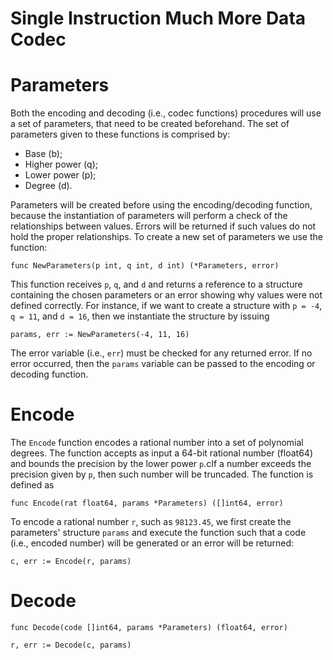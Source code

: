 # Single Instruction Much More Data Codec

# Parameters

Both the encoding and decoding (i.e., codec functions) procedures will use a set of parameters, that need to be created beforehand. The set of parameters given to these functions is comprised by:

- Base (b);
- Higher power (q);
- Lower power (p);
- Degree (d).

Parameters will be created before using the encoding/decoding function, because the instantiation of parameters will perform a check of the relationships between values. Errors will be returned if such values do not hold the proper relationships. To create a new set of parameters we use the function:

```
func NewParameters(p int, q int, d int) (*Parameters, error)
```

This function receives `p`, `q`, and `d` and returns a reference to a structure containing the chosen parameters or an error showing why values were not defined correctly. For instance, if we want to create a structure with `p = -4`, `q = 11`, and `d = 16`, then we instantiate the structure by issuing

```
params, err := NewParameters(-4, 11, 16)
```

The error variable (i.e., `err`) must be checked for any returned error. If no error occurred, then the `params` variable can be passed to the encoding or decoding function.

# Encode

The `Encode` function encodes a rational number into a set of polynomial degrees. The function accepts as input a 64-bit rational number (float64) and bounds the precision by the lower power `p`.cIf a number exceeds the precision given by `p`, then such number will be truncaded. The function is defined as

```
func Encode(rat float64, params *Parameters) ([]int64, error)
```

To encode a rational number `r`, such as `98123.45`, we first create the parameters' structure `params` and execute the function such that a code (i.e., encoded number) will be generated or an error will be returned:

```
c, err := Encode(r, params)
```

# Decode

```
func Decode(code []int64, params *Parameters) (float64, error)
```

```
r, err := Decode(c, params)
```